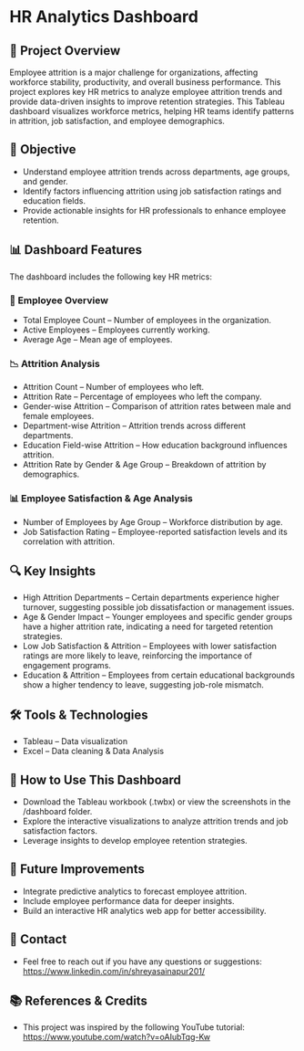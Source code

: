 # HR Analytics Dashboard

## 📌 Project Overview
Employee attrition is a major challenge for organizations, affecting workforce stability, productivity, and overall business performance. This project explores key HR metrics to analyze employee attrition trends and provide data-driven insights to improve retention strategies. This Tableau dashboard visualizes workforce metrics, helping HR teams identify patterns in attrition, job satisfaction, and employee demographics.

## 🎯 Objective
- Understand employee attrition trends across departments, age groups, and gender. 
- Identify factors influencing attrition using job satisfaction ratings and education fields.
- Provide actionable insights for HR professionals to enhance employee retention.

## 📊 Dashboard Features
The dashboard includes the following key HR metrics:

### 👥 Employee Overview
- Total Employee Count – Number of employees in the organization.
- Active Employees – Employees currently working.
- Average Age – Mean age of employees.

### 📉 Attrition Analysis
- Attrition Count – Number of employees who left.
- Attrition Rate – Percentage of employees who left the company.
- Gender-wise Attrition – Comparison of attrition rates between male and female employees.
- Department-wise Attrition – Attrition trends across different departments.
- Education Field-wise Attrition – How education background influences attrition.
- Attrition Rate by Gender & Age Group – Breakdown of attrition by demographics.

### 📊 Employee Satisfaction & Age Analysis
- Number of Employees by Age Group – Workforce distribution by age.
- Job Satisfaction Rating – Employee-reported satisfaction levels and its correlation with attrition.

## 🔍 Key Insights
- High Attrition Departments – Certain departments experience higher turnover, suggesting possible job dissatisfaction or management issues.
- Age & Gender Impact – Younger employees and specific gender groups have a higher attrition rate, indicating a need for targeted retention strategies.
- Low Job Satisfaction & Attrition – Employees with lower satisfaction ratings are more likely to leave, reinforcing the importance of engagement programs.
- Education & Attrition – Employees from certain educational backgrounds show a higher tendency to leave, suggesting job-role mismatch.

## 🛠️ Tools & Technologies
- Tableau – Data visualization
- Excel – Data cleaning & Data Analysis

## 🚀 How to Use This Dashboard
- Download the Tableau workbook (.twbx) or view the screenshots in the /dashboard folder.
- Explore the interactive visualizations to analyze attrition trends and job satisfaction factors.
- Leverage insights to develop employee retention strategies.

## 📌 Future Improvements
- Integrate predictive analytics to forecast employee attrition.
- Include employee performance data for deeper insights.
- Build an interactive HR analytics web app for better accessibility.

## 📧 Contact
- Feel free to reach out if you have any questions or suggestions:
https://www.linkedin.com/in/shreyasainapur201/

## 📚 References & Credits
- This project was inspired by the following YouTube tutorial:
https://www.youtube.com/watch?v=oAIubTqg-Kw

